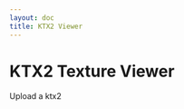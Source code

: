 ```yaml
---
layout: doc
title: KTX2 Viewer
---
```


# KTX2 Texture Viewer

Upload a ktx2

<ClientOnly>
  <Ktx2Viewer />
</ClientOnly>

<script setup>
import Ktx2Viewer from '../.vitepress/components/ktx2-viewer.vue'
</script> 